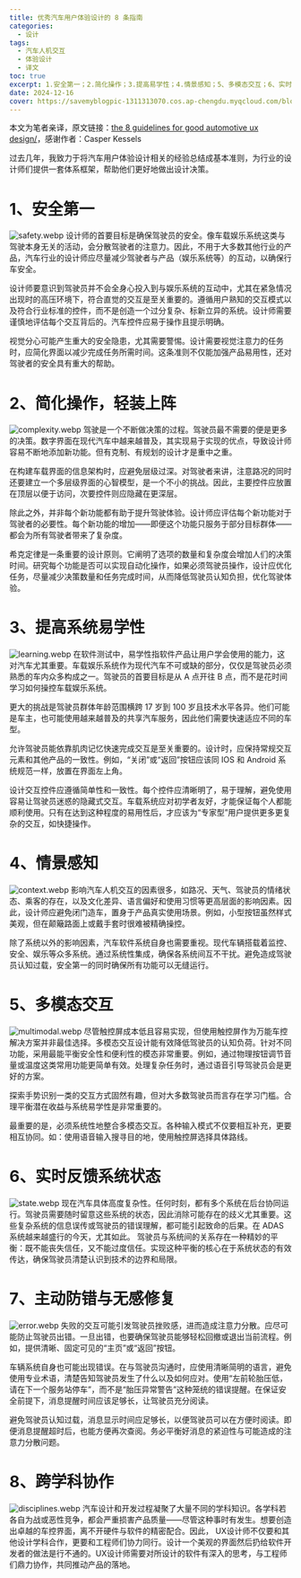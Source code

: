 ```yaml
---
title: 优秀汽车用户体验设计的 8 条指南
categories:
  - 设计
tags: 
  - 汽车人机交互
  - 体验设计
  - 译文
toc: true 
excerpt: 1.安全第一；2.简化操作；3.提高易学性；4.情景感知；5、多模态交互；6、实时反馈；7、防错与修复；8.跨学科合作
date: 2024-12-16
cover: https://savemyblogpic-1311313070.cos.ap-chengdu.myqcloud.com/blogpicture/20250715214457.png
---
```


本文为笔者亲译，原文链接：[the 8 guidelines for good automotive ux design/](https://www.theturnsignalblog.com/the-8-guidelines-for-good-automotive-ux-design/)，感谢作者：Casper Kessels

过去几年，我致力于将汽车用户体验设计相关的经验总结成基本准则，为行业的设计师们提供一套体系框架，帮助他们更好地做出设计决策。

# 1、安全第一
![safety.webp](https://savemyblogpic-1311313070.cos.ap-chengdu.myqcloud.com/blogpicture/safety.webp)
设计师的首要目标是确保驾驶员的安全。像车载娱乐系统这类与驾驶本身无关的活动，会分散驾驶者的注意力。因此，不用于大多数其他行业的产品，汽车行业的设计师应尽量减少驾驶者与产品（娱乐系统等）的互动，以确保行车安全。

设计师要意识到驾驶员并不会全身心投入到与娱乐系统的互动中，尤其在紧急情况出现时的高压环境下，符合直觉的交互是至关重要的。遵循用户熟知的交互模式以及符合行业标准的控件，而不是创造一个过分复杂、标新立异的系统。设计师需要谨慎地评估每个交互背后的。汽车控件应易于操作且提示明确。

视觉分心可能产生重大的安全隐患，尤其需要警惕。设计需要视觉注意力的任务时，应简化界面以减少完成任务所需时间。这条准则不仅能加强产品易用性，还对驾驶者的安全具有重大的帮助。

# 2、简化操作，轻装上阵
![complexity.webp](https://savemyblogpic-1311313070.cos.ap-chengdu.myqcloud.com/blogpicture/complexity.webp)
驾驶是一个不断做决策的过程。驾驶员最不需要的便是更多的决策。数字界面在现代汽车中越来越普及，其实现易于实现的优点，导致设计师容易不断地添加新功能。但有克制、有规划的设计才是重中之重。

在构建车载界面的信息架构时，应避免层级过深。对驾驶者来讲，注意路况的同时还要建立一个多层级界面的心智模型，是一个不小的挑战。因此，主要控件应放置在顶层以便于访问，次要控件则应隐藏在更深层。

除此之外，并非每个新功能都有助于提升驾驶体验。设计师应评估每个新功能对于驾驶者的必要性。每个新功能的增加——即便这个功能只服务于部分目标群体——都会为所有驾驶者带来了复杂度。

希克定律是一条重要的设计原则。它阐明了选项的数量和复杂度会增加人们的决策时间。研究每个功能是否可以实现自动化操作，如果必须驾驶员操作，设计应优化任务，尽量减少决策数量和任务完成时间，从而降低驾驶员认知负担，优化驾驶体验。

# 3、提高系统易学性
![learning.webp](https://savemyblogpic-1311313070.cos.ap-chengdu.myqcloud.com/blogpicture/learning.webp)
在软件测试中，易学性指软件产品让用户学会使用的能力，这对汽车尤其重要。车载娱乐系统作为现代汽车不可或缺的部分，仅仅是驾驶员必须熟悉的车内众多构成之一。驾驶员的首要目标是从 A 点开往 B 点，而不是花时间学习如何操控车载娱乐系统。

更大的挑战是驾驶员群体年龄范围横跨 17 岁到 100 岁且技术水平各异。他们可能是车主，也可能使用越来越普及的共享汽车服务，因此他们需要快速适应不同的车型。

允许驾驶员能依靠肌肉记忆快速完成交互是至关重要的。设计时，应保持常规交互元素和其他产品的一致性。例如，“关闭”或“返回”按钮应该同 IOS 和 Android 系统规范一样，放置在界面左上角。

设计交互控件应遵循简单性和一致性。每个控件应清晰明了，易于理解，避免使用容易让驾驶员迷惑的隐藏式交互。车载系统应对初学者友好，才能保证每个人都能顺利使用。只有在达到这种程度的易用性后，才应该为“专家型”用户提供更多更复杂的交互，如快捷操作。

# 4、情景感知
![context.webp](https://savemyblogpic-1311313070.cos.ap-chengdu.myqcloud.com/blogpicture/context.webp)
影响汽车人机交互的因素很多，如路况、天气、驾驶员的情绪状态、乘客的存在，以及文化差异、语言偏好和使用习惯等更高层面的影响因素。因此，设计师应避免闭门造车，置身于产品真实使用场景。例如，小型按钮虽然样式美观，但在颠簸路面上或戴手套时很难被精确操控。

除了系统以外的影响因素，汽车软件系统自身也需要重视。现代车辆搭载着监控、安全、娱乐等众多系统。通过系统性集成，确保各系统间互不干扰。避免造成驾驶员认知过载，安全第一的同时确保所有功能可以无缝运行。

# 5、多模态交互
![multimodal.webp](https://savemyblogpic-1311313070.cos.ap-chengdu.myqcloud.com/blogpicture/multimodal.webp)
尽管触控屏成本低且容易实现，但使用触控屏作为万能车控解决方案并非最佳选择。多模态交互设计能有效降低驾驶员的认知负荷。针对不同功能，采用最能平衡安全性和便利性的模态非常重要。例如，通过物理按钮调节音量或温度这类常用功能更简单有效。处理复杂任务时，通过语音引导驾驶员会是更好的方案。

探索手势识别一类的交互方式固然有趣，但对大多数驾驶员而言存在学习门槛。合理平衡潜在收益与系统易学性是非常重要的。

最重要的是，必须系统性地整合多模态交互。各种输入模式不仅要相互补充，更要相互协同。如：使用语音输入搜寻目的地，使用触控屏选择具体路线。

# 6、实时反馈系统状态
![state.webp](https://savemyblogpic-1311313070.cos.ap-chengdu.myqcloud.com/blogpicture/state.webp)
现在汽车具体高度复杂性。任何时刻，都有多个系统在后台协同运行。驾驶员需要随时留意这些系统的状态，因此消除可能存在的歧义尤其重要。这些复杂系统的信息误传或驾驶员的错误理解，都可能引起致命的后果。在 ADAS 系统越来越盛行的今天，尤其如此。
驾驶员与系统间的关系存在一种精妙的平衡：既不能丧失信任，又不能过度信任。实现这种平衡的核心在于系统状态的有效传达，确保驾驶员清楚认识到技术的边界和局限。

# 7、主动防错与无感修复
![error.webp](https://savemyblogpic-1311313070.cos.ap-chengdu.myqcloud.com/blogpicture/error.webp)
失败的交互可能引发驾驶员挫败感，进而造成注意力分散。应尽可能防止驾驶员出错。一旦出错，也要确保驾驶员能够轻松回撤或退出当前流程。例如，提供清晰、固定可见的“主页”或“返回”按钮。

车辆系统自身也可能出现错误。在与驾驶员沟通时，应使用清晰简明的语言，避免使用专业术语，清楚告知驾驶员发生了什么以及如何应对。使用“左前轮胎压低，请在下一个服务站停车”，而不是“胎压异常警告”这种笼统的错误提醒。在保证安全前提下，消息提醒时间应该足够长，让驾驶员充分阅读。

避免驾驶员认知过载，消息显示时间应足够长，以便驾驶员可以在方便时阅读。即便消息提醒超时后，也能方便再次查阅。务必平衡好消息的紧迫性与可能造成的注意力分散问题。

# 8、跨学科协作
![disciplines.webp](https://savemyblogpic-1311313070.cos.ap-chengdu.myqcloud.com/blogpicture/disciplines.webp)
汽车设计和开发过程凝聚了大量不同的学科知识。各学科若各自为战或恶性竞争，都会严重损害产品质量——尽管这种事时有发生。想要创造出卓越的车控界面，离不开硬件与软件的精密配合。因此， UX设计师不仅要和其他设计学科合作，更要和工程师们协力同行。设计一个美观的界面然后扔给软件开发者的做法是行不通的。UX设计师需要对所设计的软件有深入的思考，与工程师们鼎力协作，共同推动产品的落地。
